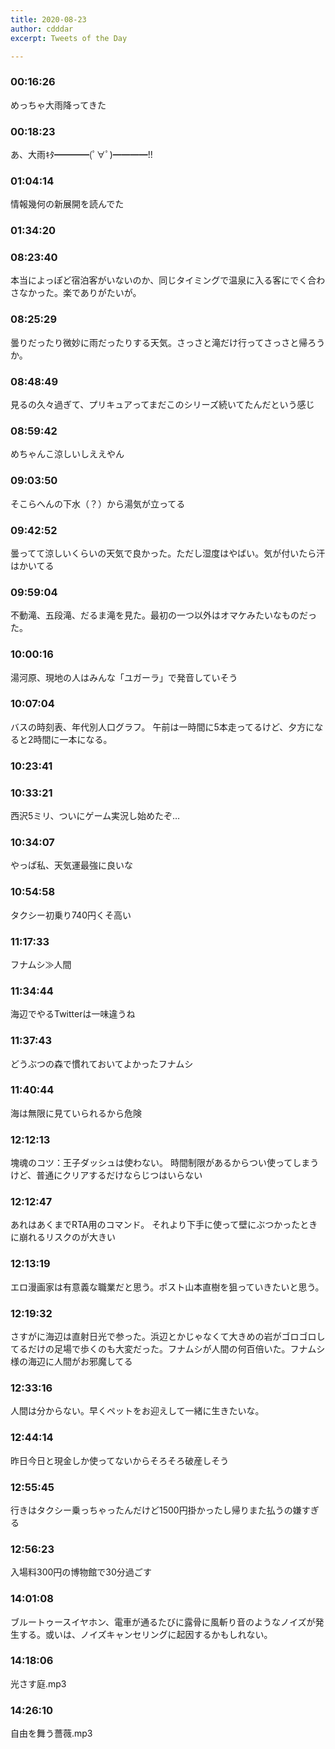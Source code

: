 ```yaml
---
title: 2020-08-23
author: cdddar
excerpt: Tweets of the Day

---
```


### 00:16:26

めっちゃ大雨降ってきた

### 00:18:23

あ、大雨ｷﾀ━━━━(ﾟ∀ﾟ)━━━━!!

### 01:04:14

情報幾何の新展開を読んでた

### 01:34:20

<blockquote class="twitter-tweet"><p lang="ja" dir="ltr"></p><a href="https://twitter.com/amatsutokitsu/status/1297046928954281986?ref_src=twsrc%5Etfw"></a></blockquote><script async src="https://platform.twitter.com/widgets.js" charset="utf-8"></script>

### 08:23:40

本当によっぽど宿泊客がいないのか、同じタイミングで温泉に入る客にでく合わさなかった。楽でありがたいが。

### 08:25:29

曇りだったり微妙に雨だったりする天気。さっさと滝だけ行ってさっさと帰ろうか。

### 08:48:49

見るの久々過ぎて、プリキュアってまだこのシリーズ続いてたんだという感じ

### 08:59:42

めちゃんこ涼しいしええやん

### 09:03:50

そこらへんの下水（？）から湯気が立ってる

### 09:42:52

曇ってて涼しいくらいの天気で良かった。ただし湿度はやばい。気が付いたら汗はかいてる

### 09:59:04

不動滝、五段滝、だるま滝を見た。最初の一つ以外はオマケみたいなものだった。

### 10:00:16

湯河原、現地の人はみんな「ユガーラ」で発音していそう

### 10:07:04

バスの時刻表、年代別人口グラフ。
午前は一時間に5本走ってるけど、夕方になると2時間に一本になる。

### 10:23:41

<blockquote class="twitter-tweet"><p lang="ja" dir="ltr"></p><a href="https://twitter.com/horikoshiko/status/1297305794015162368?ref_src=twsrc%5Etfw"></a></blockquote><script async src="https://platform.twitter.com/widgets.js" charset="utf-8"></script>

### 10:33:21

西沢5ミリ、ついにゲーム実況し始めたぞ…

### 10:34:07

やっぱ私、天気運最強に良いな

### 10:54:58

タクシー初乗り740円くそ高い

### 11:17:33

フナムシ≫人間

### 11:34:44

海辺でやるTwitterは一味違うね

### 11:37:43

どうぶつの森で慣れておいてよかったフナムシ

### 11:40:44

海は無限に見ていられるから危険

### 12:12:13

塊魂のコツ：王子ダッシュは使わない。
時間制限があるからつい使ってしまうけど、普通にクリアするだけならじつはいらない

### 12:12:47

あれはあくまでRTA用のコマンド。
それより下手に使って壁にぶつかったときに崩れるリスクのが大きい

### 12:13:19

エロ漫画家は有意義な職業だと思う。ポスト山本直樹を狙っていきたいと思う。

### 12:19:32

さすがに海辺は直射日光で参った。浜辺とかじゃなくて大きめの岩がゴロゴロしてるだけの足場で歩くのも大変だった。フナムシが人間の何百倍いた。フナムシ様の海辺に人間がお邪魔してる

### 12:33:16

人間は分からない。早くペットをお迎えして一緒に生きたいな。

### 12:44:14

昨日今日と現金しか使ってないからそろそろ破産しそう

### 12:55:45

行きはタクシー乗っちゃったんだけど1500円掛かったし帰りまた払うの嫌すぎる

### 12:56:23

入場料300円の博物館で30分過ごす

### 14:01:08

ブルートゥースイヤホン、電車が通るたびに露骨に風斬り音のようなノイズが発生する。或いは、ノイズキャンセリングに起因するかもしれない。

### 14:18:06

光さす庭.mp3

### 14:26:10

自由を舞う薔薇.mp3
